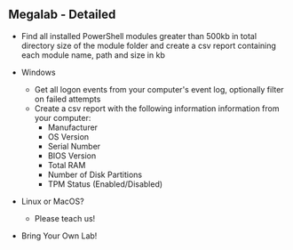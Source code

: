 ## Megalab - Detailed

- Find all installed PowerShell modules greater than 500kb in total directory size of the module folder and create a csv report containing each module name, path and size in kb

- Windows
  - Get all logon events from your computer's event log, optionally filter on failed attempts
  - Create a csv report with the following information information from your computer:
    - Manufacturer
    - OS Version
    - Serial Number
    - BIOS Version
    - Total RAM
    - Number of Disk Partitions
    - TPM Status (Enabled/Disabled)

- Linux or MacOS?
  - Please teach us!

- Bring Your Own Lab!
